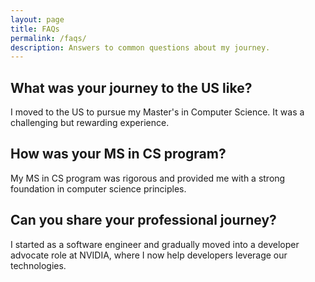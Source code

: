 ```yaml
---
layout: page
title: FAQs
permalink: /faqs/
description: Answers to common questions about my journey.
---
```


## What was your journey to the US like?

I moved to the US to pursue my Master's in Computer Science. It was a challenging but rewarding experience.

## How was your MS in CS program?

My MS in CS program was rigorous and provided me with a strong foundation in computer science principles.

## Can you share your professional journey?

I started as a software engineer and gradually moved into a developer advocate role at NVIDIA, where I now help developers leverage our technologies. 